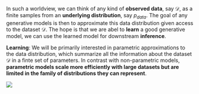 In such a worldview, we can think of any kind of **observed data**, say $\mathcal D$, as a finite samples from an **underlying distribution**, say $p_{data}$. The goal of any generative models is then to approximate this data distribution given access to the dataset $\mathcal D$. The hope is that we are abel to **learn** a good generative model, we can use the learned model for downstream **inference**.

**Learning**: We will be primarily interested in parametric approximations to the data distribution, which summarize all the information about the dataset $\mathcal D$ in a finte set of parameters. In contrast with non-parametric models, **parametric models scale more efficiently with large datasets but are limited in the family of distributions they can represent**.

![](https://deepgenerativemodels.github.io/notes/introduction/learning_1.png)